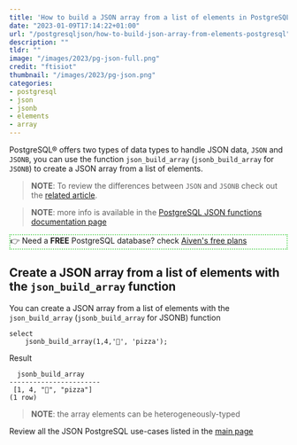 ```yaml
---
title: 'How to build a JSON array from a list of elements in PostgreSQL®'
date: "2023-01-09T17:14:22+01:00"
url: "/postgresqljson/how-to-build-json-array-from-elements-postgresql"
description: ""
tldr: ""
image: "/images/2023/pg-json-full.png"
credit: "ftisiot"
thumbnail: "/images/2023/pg-json.png"
categories:
- postgresql
- json
- jsonb
- elements
- array
---
```


PostgreSQL® offers two types of data types to handle JSON data, `JSON` and `JSONB`, you can use the function `json_build_array` (`jsonb_build_array` for `JSONB`) to create a JSON array from a list of elements.

<!--more-->

> **NOTE**: To review the differences between `JSON` and `JSONB` check out the [related article](/postgresqljson/what-are-the-differences-json-jsonb-postgresql).

> **NOTE**: more info is available in the [PostgreSQL JSON functions documentation page](https://www.postgresql.org/docs/current/functions-json.html)

<p style="border:2px dotted #77dd77;"> 👉 Need a <b>FREE</b> PostgreSQL database? check <a href="https://go.aiven.io/francesco-signup">Aiven's free plans</a></p>


## Create a JSON array from a list of elements with the `json_build_array` function

You can create a JSON array from a list of elements with the `json_build_array` (`jsonb_build_array` for JSONB) function

```
select 
    jsonb_build_array(1,4,'🍌', 'pizza');
```

Result

```
  jsonb_build_array
-----------------------
 [1, 4, "🍌", "pizza"]
(1 row)
```

> **NOTE**: the array elements can be heterogeneously-typed

Review all the JSON PostgreSQL use-cases listed in the [main page](/postgresqljson/main)

